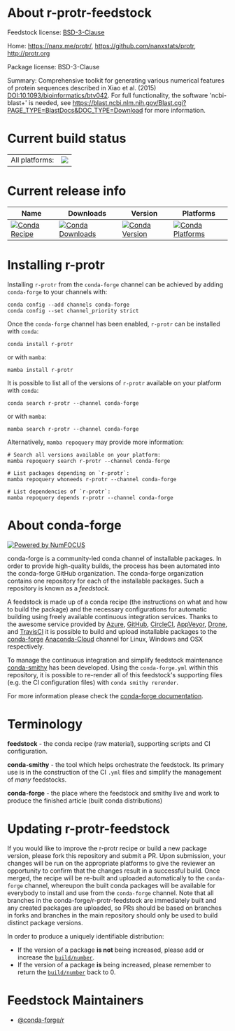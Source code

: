 About r-protr-feedstock
=======================

Feedstock license: [BSD-3-Clause](https://github.com/conda-forge/r-protr-feedstock/blob/main/LICENSE.txt)

Home: https://nanx.me/protr/, https://github.com/nanxstats/protr, http://protr.org

Package license: BSD-3-Clause

Summary: Comprehensive toolkit for generating various numerical features of protein sequences described in Xiao et al. (2015) <DOI:10.1093/bioinformatics/btv042>. For full functionality, the software 'ncbi-blast+' is needed, see <https://blast.ncbi.nlm.nih.gov/Blast.cgi?PAGE_TYPE=BlastDocs&DOC_TYPE=Download> for more information.

Current build status
====================


<table><tr><td>All platforms:</td>
    <td>
      <a href="https://dev.azure.com/conda-forge/feedstock-builds/_build/latest?definitionId=7530&branchName=main">
        <img src="https://dev.azure.com/conda-forge/feedstock-builds/_apis/build/status/r-protr-feedstock?branchName=main">
      </a>
    </td>
  </tr>
</table>

Current release info
====================

| Name | Downloads | Version | Platforms |
| --- | --- | --- | --- |
| [![Conda Recipe](https://img.shields.io/badge/recipe-r--protr-green.svg)](https://anaconda.org/conda-forge/r-protr) | [![Conda Downloads](https://img.shields.io/conda/dn/conda-forge/r-protr.svg)](https://anaconda.org/conda-forge/r-protr) | [![Conda Version](https://img.shields.io/conda/vn/conda-forge/r-protr.svg)](https://anaconda.org/conda-forge/r-protr) | [![Conda Platforms](https://img.shields.io/conda/pn/conda-forge/r-protr.svg)](https://anaconda.org/conda-forge/r-protr) |

Installing r-protr
==================

Installing `r-protr` from the `conda-forge` channel can be achieved by adding `conda-forge` to your channels with:

```
conda config --add channels conda-forge
conda config --set channel_priority strict
```

Once the `conda-forge` channel has been enabled, `r-protr` can be installed with `conda`:

```
conda install r-protr
```

or with `mamba`:

```
mamba install r-protr
```

It is possible to list all of the versions of `r-protr` available on your platform with `conda`:

```
conda search r-protr --channel conda-forge
```

or with `mamba`:

```
mamba search r-protr --channel conda-forge
```

Alternatively, `mamba repoquery` may provide more information:

```
# Search all versions available on your platform:
mamba repoquery search r-protr --channel conda-forge

# List packages depending on `r-protr`:
mamba repoquery whoneeds r-protr --channel conda-forge

# List dependencies of `r-protr`:
mamba repoquery depends r-protr --channel conda-forge
```


About conda-forge
=================

[![Powered by
NumFOCUS](https://img.shields.io/badge/powered%20by-NumFOCUS-orange.svg?style=flat&colorA=E1523D&colorB=007D8A)](https://numfocus.org)

conda-forge is a community-led conda channel of installable packages.
In order to provide high-quality builds, the process has been automated into the
conda-forge GitHub organization. The conda-forge organization contains one repository
for each of the installable packages. Such a repository is known as a *feedstock*.

A feedstock is made up of a conda recipe (the instructions on what and how to build
the package) and the necessary configurations for automatic building using freely
available continuous integration services. Thanks to the awesome service provided by
[Azure](https://azure.microsoft.com/en-us/services/devops/), [GitHub](https://github.com/),
[CircleCI](https://circleci.com/), [AppVeyor](https://www.appveyor.com/),
[Drone](https://cloud.drone.io/welcome), and [TravisCI](https://travis-ci.com/)
it is possible to build and upload installable packages to the
[conda-forge](https://anaconda.org/conda-forge) [Anaconda-Cloud](https://anaconda.org/)
channel for Linux, Windows and OSX respectively.

To manage the continuous integration and simplify feedstock maintenance
[conda-smithy](https://github.com/conda-forge/conda-smithy) has been developed.
Using the ``conda-forge.yml`` within this repository, it is possible to re-render all of
this feedstock's supporting files (e.g. the CI configuration files) with ``conda smithy rerender``.

For more information please check the [conda-forge documentation](https://conda-forge.org/docs/).

Terminology
===========

**feedstock** - the conda recipe (raw material), supporting scripts and CI configuration.

**conda-smithy** - the tool which helps orchestrate the feedstock.
                   Its primary use is in the construction of the CI ``.yml`` files
                   and simplify the management of *many* feedstocks.

**conda-forge** - the place where the feedstock and smithy live and work to
                  produce the finished article (built conda distributions)


Updating r-protr-feedstock
==========================

If you would like to improve the r-protr recipe or build a new
package version, please fork this repository and submit a PR. Upon submission,
your changes will be run on the appropriate platforms to give the reviewer an
opportunity to confirm that the changes result in a successful build. Once
merged, the recipe will be re-built and uploaded automatically to the
`conda-forge` channel, whereupon the built conda packages will be available for
everybody to install and use from the `conda-forge` channel.
Note that all branches in the conda-forge/r-protr-feedstock are
immediately built and any created packages are uploaded, so PRs should be based
on branches in forks and branches in the main repository should only be used to
build distinct package versions.

In order to produce a uniquely identifiable distribution:
 * If the version of a package **is not** being increased, please add or increase
   the [``build/number``](https://docs.conda.io/projects/conda-build/en/latest/resources/define-metadata.html#build-number-and-string).
 * If the version of a package **is** being increased, please remember to return
   the [``build/number``](https://docs.conda.io/projects/conda-build/en/latest/resources/define-metadata.html#build-number-and-string)
   back to 0.

Feedstock Maintainers
=====================

* [@conda-forge/r](https://github.com/conda-forge/r/)

